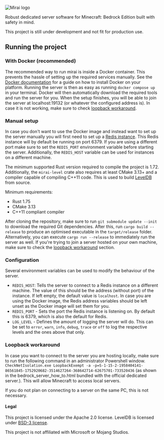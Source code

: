 ![Mirai logo](https://github.com/teampathfinders/mirai/blob/master/resources/logo-wide.png?raw=true)

Robust dedicated server software for Minecraft: Bedrock Edition built with safety in mind.

This project is still under development and not fit for production use.

## Running the project

### With Docker (recommended)
The recommended way to run mirai is inside a Docker container. This prevents the hassle of setting up the required services manually. See the [Docker documentation](https://docs.docker.com/desktop/) for a guide on how to install Docker on your platform. Running the server is then as easy as running `docker compose up` in your terminal. Docker will then automatically download the required tools and run the server for you. When the setup finishes, you will be able to join the server at localhost:19132 (or whatever the configured address is). In case it is not working, make sure to check [loopback workaround](#loopback-workaround).

### Manual setup
In case you don't want to use the Docker image and instead want to set up the server manually you will first need to set up a [Redis instance](https://redis.io/docs/install/). This Redis instance will by default be running on port 6379. If you are using a different port make sure to set the `REDIS_PORT` environment variable before starting the server. Additionally, the `REDIS_HOST` variable can be used for instances on a different machine. 

The minimum supported Rust version required to compile the project is 1.72. Additionally, the `mirai-level` crate also requires at least CMake 3.13+ and a compiler capable of compiling C++11 code. This is used to build [LevelDB](https://github.com/teampathfinders/leveldb) from source.  
  
Minimum requirements:
- Rust 1.75
- CMake 3.13
- C++11 compliant compiler

After cloning the repository, make sure to run `git submodule update --init` to download the required Git dependencies. After this, run `cargo build --release` to produce an optimised executable in the `target/release` folder. Alternatively, you can execute `cargo run --release` to immediately run the server as well. If you're trying to join a server hosted on your own machine, make sure to check the [loopback workaround](#loopback-workaround) section.

### Configuration
Several environment variables can be used to modify the behaviour of the server.
* `REDIS_HOST`: Tells the server to connect to a Redis instance on a different machine. The value of this should be the address (without port) of the instance. If left empty, the default value is `localhost`. In case you are using the Docker image, the Redis address variables should be left unset as the Docker image will set them for you.
* `REDIS_PORT` - Sets the port the Redis instance is listening on. By default this is 6379, which is also the default for Redis.
* `LOG_LEVEL` - Defines the amount of logging the server will do. This can be set to `error`, `warn`, `info`, `debug`, `trace` or `off` to log the respective levels and the ones above that only. 

### Loopback workaround
In case you want to connect to the server you are hosting locally, make sure to run the following command in an administrator Powershell window. 
`CheckNetIsolation.exe LoopbackExempt -a -p=S-1-15-2-1958404141-86561845-1752920682-3514627264-368642714-62675701-733520436` (as shown in the bedrock_server_how_to.html bundled with the official dedicated server.). This will allow Minecraft to access local servers.

If you do not plan on connecting to a server on the same PC, this is not necessary.

#### Legal
This project is licensed under the Apache 2.0 license.
LevelDB is licensed under [BSD-3 license](https://github.com/teampathfinders/leveldb/blob/master/LICENSE).

This project is not affiliated with Microsoft or Mojang Studios.